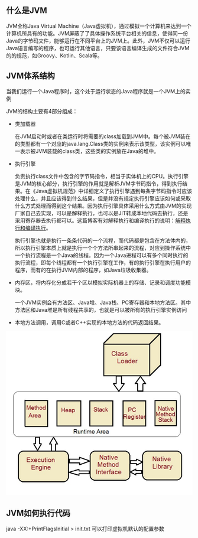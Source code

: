 ## 什么是JVM
JVM全称Java Virtual Machine（Java虚拟机），通过模拟一个计算机来达到一个计算机所具有的功能。JVM屏蔽了了具体操作系统平台相关的信息，使得同一份Java的字节码文件，能够运行在不同平台上的JVM上。此外，JVM不仅可以运行Java语言编写的程序，也可运行其他语言，只要该语言编译生成的文件符合JVM的的规范，如Groovy、Kotlin、Scala等。

## JVM体系结构
当我们运行一个Java程序时，这个处于运行状态的Java程序就是一个JVM上的实例

JVM的结构主要有4部分组成：

* 类加载器

  在JVM启动时或者在类运行时将需要的class加载到JVM中。每个被JVM装在的类型都有一个对应的java.lang.Class类的实例来表示该类型，该实例可以唯一表示被JVM装载的class类，这些类的实例放在Java的堆中。

* 执行引擎

  负责执行class文件中包含的字节码指令，相当于实体机上的CPU。执行引擎是JVM的核心部分，执行引擎的作用就是解析JVM字节码指令，得到执行结果。在《Java虚拟机规范》中详细定义了执行引擎遇到每条字节码指令时应该处理什么，并且应该得到什么结果，但是并没有规定执行引擎应该如何或采取什么方式处理而得到这个结果。因为执行引擎具体采用什么方式由JVM的实现厂家自己去实现，可以是解释执行，也可以是JIT转成本地代码去执行，还是采用寄存器去执行都可以。这篇博客有对解释执行和编译执行的说明：[解释执行和编译执行](https://www.itzhai.com/jvm/java-code-compilation-mode-and-jvm-3-execution-modes.html)。

  执行引擎也就是执行一条条代码的一个流程，而代码都是包含在方法体内的，所以执行引擎本质上就是执行一个个方法所串起来的流程，对应到操作系统中一个执行流程是一个Java的线程。因为一个Java进程可以有多个同时执行的执行流程，即每个线程都有一个执行引擎在工作，有的执行引擎在执行用户的程序，而有的在执行JVM内部的程序，如Java垃圾收集器。

* 内存区，将内存化分成若干个区以模拟实际机器上的存储、记录和调度功能模块。

  一个JVM实例会有方法区、Java堆、Java栈、PC寄存器和本地方法区。其中方法区和Java堆是所有线程共享的，也就是可以被所有的执行引擎实例访问

* 本地方法调用，调用C或者C++实现的本地方法的代码返回结果。



![JVM体系结构图](https://raw.githubusercontent.com/hdsam/MyImages/master/MyNotes/20200918160815.jpg)

## JVM如何执行代码

java -XX:+PrintFlagsInitial > init.txt 可以打印虚拟机默认的配置参数



